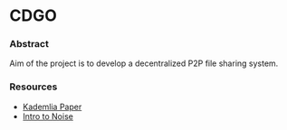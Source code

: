 # CDGO

### Abstract
Aim of the project is to develop a decentralized P2P file sharing system.

### Resources
- [Kademlia Paper](https://pdos.csail.mit.edu/~petar/papers/maymounkov-kademlia-lncs.pdf)
- [Intro to Noise](https://medium.com/perlin-network/noise-an-opinionated-p2p-networking-stack-for-decentralized-protocols-in-go-bfc6fecf157d)
